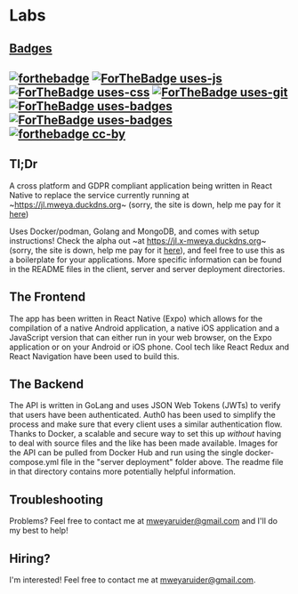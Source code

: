 # Labs
## [Badges](https://forthebadge.com)
[![forthebadge](https://forthebadge.com/images/featured/featured-gluten-free.svg)](https://lmgtfy.com/?q=does+software+contain+gluten&iie=1)
[![ForTheBadge uses-js](http://ForTheBadge.com/images/badges/uses-js.svg)](https://www.reddit.com/r/ProgrammerHumor/comments/b252lc/javascript_pain/)
[![ForTheBadge uses-css](http://ForTheBadge.com/images/badges/uses-css.svg)](https://medium.com/carwow-product-engineering/is-css-condemned-to-suck-forever-64aeee146d36)
[![ForTheBadge uses-git](http://ForTheBadge.com/images/badges/uses-git.svg)](https://stevebennett.me/2012/02/24/10-things-i-hate-about-git/)
[![ForTheBadge uses-badges](http://ForTheBadge.com/images/badges/uses-badges.svg)](http://ForTheBadge.com)
[![ForTheBadge uses-badges](https://forthebadge.com/images/badges/made-with-go.svg)](https://www.freecodecamp.org/news/here-are-some-amazing-advantages-of-go-that-you-dont-hear-much-about-1af99de3b23a/)
[![forthebadge cc-by](http://ForTheBadge.com/images/badges/cc-by.svg)](https://creativecommons.org/licenses/by/4.0)
---
## Tl;Dr
A cross platform and GDPR compliant application being written in React Native to replace the service currently running at ~https://jl.mweya.duckdns.org~ (sorry, the site is down, help me pay for it [here](https://paypal.me/mweya))

Uses Docker/podman, Golang and MongoDB, and comes with setup instructions!
Check the alpha out ~at https://jl.x-mweya.duckdns.org~ (sorry, the site is down, help me pay for it [here](https://paypal.me/mweya)), and feel free to use this as a boilerplate for your applications. More specific information can be found in the README files in the client, server and server deployment directories.

## The Frontend
The app has been written in React Native (Expo) which allows for the compilation of a native Android application, a native iOS application and a JavaScript version that can either run in your web browser, on the Expo application or on your Android or iOS phone. Cool tech like React Redux and React Navigation have been used to build this.

## The Backend
The API is written in GoLang and uses JSON Web Tokens (JWTs) to verify that users have been authenticated. Auth0 has been used to simplify the process and make sure that every client uses a similar authentication flow. Thanks to Docker, a scalable and secure way to set this up *without* having to deal with source files and the like has been made available. Images for the API can be pulled from Docker Hub and run using the single docker-compose.yml file in the "server deployment" folder above.
The readme file in that directory contains more potentially helpful information.

## Troubleshooting
Problems? Feel free to contact me at mweyaruider@gmail.com and I'll do my best to help!

## Hiring?
I'm interested! Feel free to contact me at mweyaruider@gmail.com.
